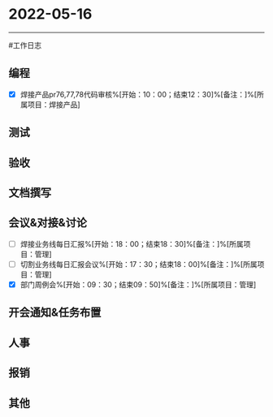 # 2022-05-16 

---

#工作日志

## 编程
- [x] 焊接产品pr76,77,78代码审核%[开始：10：00；结束12：30]%[备注：]%[所属项目：焊接产品]


## 测试



## 验收 



## 文档撰写 



## 会议&对接&讨论

- [ ] 焊接业务线每日汇报%[开始：18：00；结束18：30]%[备注：]%[所属项目：管理]
- [ ] 切割业务线每日汇报会议%[开始：17：30；结束18：00]%[备注：]%[所属项目：管理]
- [x] 部门周例会%[开始：09：30；结束09：50]%[备注：]%[所属项目：管理]

## 开会通知&任务布置



## 人事



## 报销



## 其他



